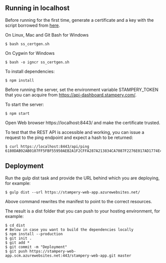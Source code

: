 ## Running in localhost

Before running for the first time, generate a certificate and a key with the script borrowed from [here](https://github.com/OfficeDev/Office-Add-in-Nodejs-ServerAuth/blob/7d125dd2862c629ee10baddffe981e84f0ed3b2d/ss_certgen.sh).

On Linux, Mac and Git Bash for Windows

```
$ bash ss_certgen.sh
```
On Cygwin for Windows

```
$ bash -o igncr ss_certgen.sh
```

To install dependencies:

```
$ npm install
```

Before running the server, set the environment variable STAMPERY_TOKEN that you can acquire from https://api-dashboard.stampery.com/.

To start the server:

```
$ npm start
```

Open Web browser https://localhost:8443/ and make the certificate trusted.

To test that the REST API is accessible and working, you can issue a request to the ping endpoint and expect a hash to be returned:

```
$ curl https://localhost:8443/api/ping
6180DAB92AB0107FF5FBF55950AEB2A1F2CFFA287A213834CA7087F2276E017AD1774E4BC99A1FEFCEADF3B5507030730BFA92EAEFAD49FC4C3683AE6E182614
```
## Deployment

Run the gulp dist task and provide the URL behind which you are deploying, for example:

```
$ gulp dist --url https://stampery-web-app.azurewebsites.net/
```

Above command rewrites the manifest to point to the correct resources.

The result is a dist folder that you can push to your hosting environment, for example:

```
$ cd dist
# Below in case you want to build the dependencies locally
$ npm install --production
$ git init .
$ git add *
$ git commit -m "Deployment"
$ git push https://stampery-web-app.scm.azurewebsites.net:443/stampery-web-app.git master
```
